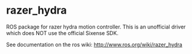 razer_hydra
===============

ROS package for razer hydra motion controller. 
This is an unofficial driver which does NOT use the official Sixense SDK.

See documentation on the ros wiki: http://www.ros.org/wiki/razer_hydra
